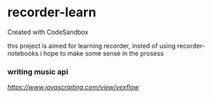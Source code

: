 # recorder-learn

Created with CodeSandbox

this project is aimed for learning recorder, insted of using recorder-notebooks
i hope to make some sense in the prosess

### writing music api

_https://www.javascripting.com/view/vexflow_
